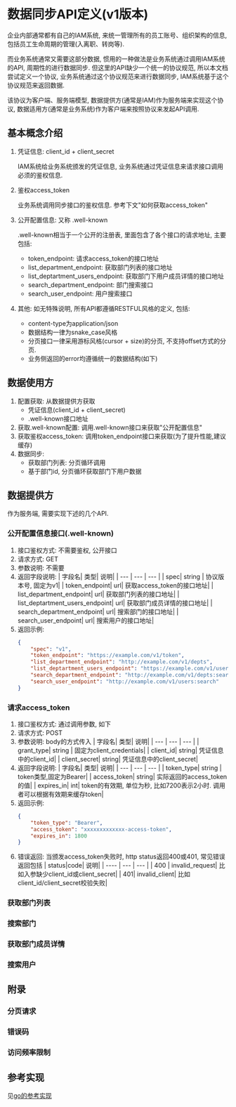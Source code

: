 # 数据同步API定义(v1版本)

企业内部通常都有自己的IAM系统, 来统一管理所有的员工账号、组织架构的信息, 包括员工生命周期的管理(入离职、转岗等). 

而业务系统通常又需要这部分数据, 惯用的一种做法是业务系统通过调用IAM系统的API, 周期性的进行数据同步. 但这里的API缺少一个统一的协议规范, 所以本文档尝试定义一个协议, 业务系统通过这个协议规范来进行数据同步, IAM系统基于这个协议规范来返回数据. 

该协议为客户端、服务端模型, 数据提供方(通常是IAM)作为服务端来实现这个协议, 数据适用方(通常是业务系统)作为客户端来按照协议来发起API调用.

## 基本概念介绍 

1. 凭证信息: client_id + client_secret

   IAM系统给业务系统颁发的凭证信息, 业务系统通过凭证信息来请求接口调用必须的鉴权信息.
2. 鉴权access_token
   
   业务系统调用同步接口的鉴权信息. 参考下文"如何获取access_token"
3. 公开配置信息: 又称 .well-known

   .well-known相当于一个公开的注册表, 里面包含了各个接口的请求地址, 主要包括:
    - token_endpoint: 请求access_token的接口地址  
    - list_department_endpoint: 获取部门列表的接口地址
    - list_deptartment_users_endpoint: 获取部门下用户成员详情的接口地址
    - search_department_endpoint: 部门搜索接口
    - search_user_endpoint: 用户搜索接口
4. 其他: 如无特殊说明, 所有API都遵循RESTFUL风格的定义, 包括:
    - content-type为application/json
    - 数据结构一律为snake_case风格
    - 分页接口一律采用游标风格(cursor + size)的分页, 不支持offset方式的分页.
    - 业务侧返回的error均遵循统一的数据结构(如下)

## 数据使用方

1. 配置获取: 从数据提供方获取
    - 凭证信息(client_id + client_secret)
    - .well-known接口地址
2. 获取.well-known配置: 调用.well-known接口来获取"公开配置信息"
3. 获取鉴权access_token: 调用token_endpoint接口来获取(为了提升性能,建议缓存)
4. 数据同步:
    - 获取部门列表: 分页循环调用
    - 基于部门id, 分页循环获取部门下用户数据 

## 数据提供方

作为服务端, 需要实现下述的几个API.

### 公开配置信息接口(.well-known)

1. 接口鉴权方式: 不需要鉴权, 公开接口
2. 请求方式: GET
3. 参数说明: 不需要
4. 返回字段说明:
    | 字段名| 类型| 说明|
    | ---    | ---   | ---     |
    | spec| string | 协议版本号, 固定为v1|
    | token_endpoint| url| 获取access_token的接口地址|
    | list_department_endpoint| url| 获取部门列表的接口地址|
    | list_deptartment_users_endpoint| url| 获取部门成员详情的接口地址|
    | search_department_endpoint| url| 搜索部门的接口地址|
    | search_user_endpoint| url| 搜索用户的接口地址|
5. 返回示例:
    ```json
    {
        "spec": "v1",
        "token_endpoint": "https://example.com/v1/token",
        "list_department_endpoint": "http://example.com/v1/depts",
        "list_deptartment_users_endpoint": "https://example.com/v1/users",
        "search_department_endpoint": "http://example.com/v1/depts:search",
        "search_user_endpoint": "http://example.com/v1/users:search"
    }
    ```

### 请求access_token 

1. 接口鉴权方式: 通过调用参数, 如下
2. 请求方式: POST 
3. 参数说明: body的方式传入 
    | 字段名| 类型| 说明|
    | ---    | ---   | ---     |
    | grant_type| string | 固定为client_credentials|
    | client_id| string| 凭证信息中的client_id|
    | client_secret| string| 凭证信息中的client_secret|
4. 返回字段说明:
    | 字段名| 类型| 说明|
    | ---    | ---   | ---     |
    | token_type| string | token类型,固定为Bearer|
    | access_token| string| 实际返回的access_token的值|
    | expires_in| int| token的有效期, 单位为秒, 比如7200表示2小时. 调用者可以根据有效期来缓存token|
5. 返回示例:
    ```json
    {
        "token_type": "Bearer",
        "access_token": "xxxxxxxxxxxxx-access-token",
        "expires_in": 1800
    }
    ```
6. 错误返回: 当颁发access_token失败时, http status返回400或401, 常见错误返回包括 
    | status|code| 说明|
    | ---- | ---    | ---     |
    | 400 | invalid_request| 比如入参缺少client_id或client_secret|
    | 401| invalid_client| 比如client_id/client_secret校验失败|
    

### 获取部门列表

### 搜索部门

### 获取部门成员详情

### 搜索用户

## 附录

### 分页请求

### 错误码

### 访问频率限制

## 参考实现

见[go的参考实现](https://github.com/idaaser/syncdemov1)